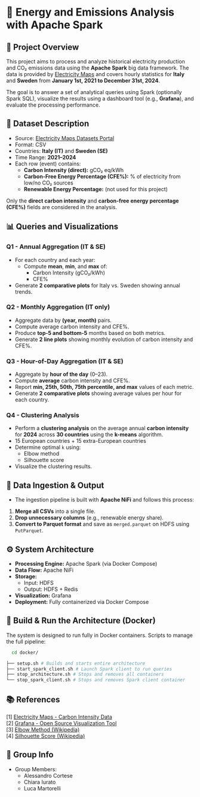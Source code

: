 # 🔌 Energy and Emissions Analysis with Apache Spark

## 📘 Project Overview

This project aims to process and analyze historical electricity production and CO₂ emissions data using the **Apache Spark** big data framework. The data is provided by [Electricity Maps](https://www.electricitymaps.com/) and covers hourly statistics for **Italy** and **Sweden** from **January 1st, 2021 to December 31st, 2024**.

The goal is to answer a set of analytical queries using Spark (optionally Spark SQL), visualize the results using a dashboard tool (e.g., **Grafana**), and evaluate the processing performance.  



## 🧾 Dataset Description

- Source: [Electricity Maps Datasets Portal](https://portal.electricitymaps.com/datasets)
- Format: CSV
- Countries: **Italy (IT)** and **Sweden (SE)**
- Time Range: **2021–2024**
- Each row (event) contains:
  - **Carbon Intensity (direct):** gCO₂ eq/kWh
  - **Carbon-Free Energy Percentage (CFE%):** % of electricity from low/no CO₂ sources
  - **Renewable Energy Percentage:** (not used for this project)

Only the **direct carbon intensity** and **carbon-free energy percentage (CFE%)** fields are considered in the analysis.


## 📊 Queries and Visualizations

### **Q1 - Annual Aggregation (IT & SE)**
- For each country and each year:
  - Compute **mean**, **min**, and **max** of:
    - Carbon Intensity (gCO₂/kWh)
    - CFE%
- Generate **2 comparative plots** for Italy vs. Sweden showing annual trends.

### **Q2 - Monthly Aggregation (IT only)**
- Aggregate data by **(year, month)** pairs.
- Compute average carbon intensity and CFE%.
- Produce **top-5 and bottom-5** months based on both metrics.
- Generate **2 line plots** showing monthly evolution of carbon intensity and CFE%.

### **Q3 - Hour-of-Day Aggregation (IT & SE)**
- Aggregate by **hour of the day** (0–23).
- Compute **average** carbon intensity and CFE%.
- Report **min, 25th, 50th, 75th percentile, and max** values of each metric.
- Generate **2 comparative plots** showing average values per hour for each country.

### **Q4 - Clustering Analysis**

- Perform a **clustering analysis** on the average annual **carbon intensity** for **2024** across **30 countries** using the **k-means** algorithm.  
- 15 European countries + 15 extra-European countries  
- Determine optimal `k` using:
  - Elbow method
  - Silhouette score  
- Visualize the clustering results.


## 💾 Data Ingestion & Output

- The ingestion pipeline is built with **Apache NiFi** and follows this process:

1. **Merge all CSVs** into a single file.
2. **Drop unnecessary columns** (e.g., renewable energy share).
3. **Convert to Parquet format** and save as `merged.parquet` on HDFS using `PutParquet`.


## ⚙️ System Architecture

- **Processing Engine:** Apache Spark (via Docker Compose)
- **Data Flow:** Apache NiFi
- **Storage:**
  - Input: HDFS
  - Output: HDFS + Redis
- **Visualization:** Grafana
- **Deployment:** Fully containerized via Docker Compose


## 🐳 Build & Run the Architecture (Docker)
The system is designed to run fully in Docker containers. Scripts to manage the full pipeline:
```bash
  cd docker/
```
```bash
├── setup.sh # Builds and starts entire architecture
├── start_spark_client.sh # Launch Spark client to run queries
├── stop_architecture.sh # Stops and removes all containers
└── stop_spark_client.sh # Stops and removes Spark client container
```

## 📚 References

[1] [Electricity Maps - Carbon Intensity Data](https://www.electricitymaps.com/)  
[2] [Grafana - Open Source Visualization Tool](https://grafana.com/grafana/)  
[3] [Elbow Method (Wikipedia)](https://en.wikipedia.org/wiki/Elbow_method_(clustering))  
[4] [Silhouette Score (Wikipedia)](https://en.wikipedia.org/wiki/Silhouette_(clustering))


## 👥 Group Info

- Group Members:  
  - Alessandro Cortese
  - Chiara Iurato
  - Luca Martorelli


